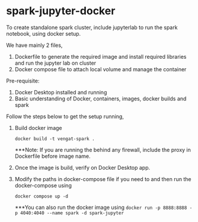 # spark-jupyter-docker
To create standalone spark cluster, include jupyterlab to run the spark notebook, using docker setup.

We have mainly 2 files, 
  1. Dockerfile to generate the required image and install required libraries and run the jupyter lab on cluster
  2. Docker compose file to attach local volume and manage the container

Pre-requisite:
1. Docker Desktop installed and running
2. Basic understanding of Docker, containers, images, docker builds and spark


Follow the steps below to get the setup running,
1. Build docker image
   ```
   docker build -t vengat-spark .
   ```
   ***Note: If you are running the behind any firewall, include the proxy in Dockerfile before image name.

2. Once the image is build, verify on Docker Desktop app.
3. Modify the paths in docker-compose file if you need to and then run the docker-compose using
   ```
   docker compose up -d
   ```
   ***You can also run the docker image using ```docker run -p 8888:8888 -p 4040:4040 --name spark -d spark-jupyter```
